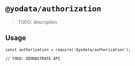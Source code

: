 # `@yodata/authorization`

> TODO: description

## Usage

```
const authorization = require('@yodata/authorization');

// TODO: DEMONSTRATE API
```
